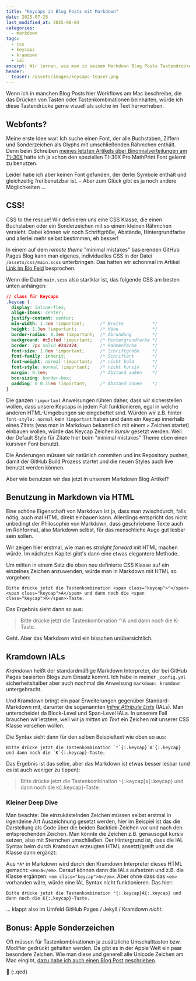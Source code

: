 ```yaml
---
title: "Keycaps in Blog Posts mit Markdown"
date: 2025-07-28
last_modified_at: 2025-08-04
categories:
  - markdown
tags:
  - css
  - keycaps
  - kramdown
  - ial
excerpt: Wir lernen, wie man in seinen Markdown Blog Posts Tastendrücke hübsch gestalten kann.
header:
  teaser: /assets/images/keycaps-teaser.png
---
```


Wenn ich in manchen Blog Posts hier Workflows am Mac beschreibe, die das Drücken von Tasten oder Tastenkombinationen beinhalten, würde ich diese Tastendrücke gerne visuell als solche im Text hervorheben.

## Webfonts?
Meine erste Idee war: Ich suche einen Font, der alle Buchstaben, Ziffern und Sonderzeichen als Glyphs mit umschließenden Rähmchen enthält. Denn beim Schreiben [meines letzten Artikels über Binomialverteilungen am TI-30X][ti30x] hatte ich ja schon den speziellen TI-30X Pro MathPrint Font gelernt zu benutzen.

Leider habe ich aber keinen Font gefunden, der derlei Symbole enthält und gleichzeitig frei benutzbar ist. – Aber zum Glück gibt es ja noch andere Möglichkeiten …

## CSS!
CSS to the rescue! Wir definieren uns eine CSS Klasse, die einen Buchstaben oder ein Sonderzeichen mit so einem kleinen Rähmchen versieht. Dabei können wir noch Schriftgröße, Abstände, Hintergrundfarbe und allerlei mehr selbst bestimmen, eh besser!

In einem auf dem *remote theme* "minimal mistakes" basierenden GitHub Pages Blog kann man eigenes, individuelles CSS in der Datei `/assets/css/main.scss` unterbringen. Das hatten wir schonmal im Artikel [Link im Bio Feld][bio] besprochen.

Wenn die Datei `main.scss` also startklar ist, das folgende CSS am besten unten anhängen:

```css
// class für Keycaps
.keycap {
  display: inline-flex;
  align-items: center;
  justify-content: center;
  min-width: 1.4em !important;      /* Breite           */
  height: 1.3em !important;         /* Höhe             */
  border-radius: 0.2em !important;  /* Abrundung        */
  background: #c5cfed !important;   /* Hintergrundfarbe */
  border: 2px solid #242424;        /* Rahmenfarbe      */
  font-size: 1.0em !important;      /* Schriftgröße     */
  font-family: inherit;             /* Schriftart       */
  font-weight: normal !important;   /* nicht bold       */
  font-style: normal !important;    /* nicht kursiv     */
  margin: 0.1em;                    /* Abstand außen    */
  box-sizing: border-box;
  padding: 0 0.15em !important;     /* Abstand innen    */
}
```

Die ganzen `!important` Anweisungen rühren daher, dass wir sicherstellen wollen, dass unsere Keycaps in jedem Fall funktionieren, egal in welche anderen HTML-Umgebungen sie eingebettet sind. Würden wir z.B. hinter `font-style: normal` kein `!important` haben und dann ein Keycap innerhalb eines Zitats (was man in Markdown bekanntlich mit einem `>` Zeichen startet) einbauen wollen, würde das Keycap Zeichen *kursiv* gesetzt werden. Weil der Default Style für Zitate hier beim "minimal mistakes" Theme eben einen kursiven Font benutzt.

Die Änderungen müssen wir natürlich commiten und ins Repository pushen, damit der GitHub Build Prozess startet und die neuen Styles auch live benutzt werden können.

Aber wie benutzen wir das jetzt in unserem Markdown Blog Artikel?

## Benutzung in Markdown via HTML

Eine schöne Eigenschaft von Markdown ist ja, dass man zwischdurch, falls nötig, auch mal HTML direkt einbauen kann. Allerdings entspricht das nicht unbedingt der Philosophie von Markdown, dass geschriebene Texte auch im Rohformat, also Markdown selbst, für das menschliche Auge gut lesbar sein sollen.

Wir zeigen hier erstmal, wie man es *straight forward* mit HTML machen würde. Im nächsten Kapitel gibt's dann eine etwas elegantere Methode.

Um mitten in einem Satz die oben neu definierte CSS Klasse auf ein einzelnes Zeichen anzuwenden, würde man in Markdown mit HTML so vorgehen:

```
Bitte drücke jetzt die Tastenkombination <span class="keycap">⌃</span><span class="keycap">A</span> und dann noch die <span class="keycap">K</span>-Taste.
```

Das Ergebnis sieht dann so aus:

> Bitte drücke jetzt die Tastenkombination <span class="keycap">⌃</span><span class="keycap">A</span> und dann noch die <span class="keycap">K</span>-Taste.

Geht. Aber das Markdown wird ein bisschen unübersichtlich.

## Kramdown IALs

*Kramdown* heißt der standardmäßige Markdown Interpreter, der bei GitHub Pages basierten Blogs zum Einsatz kommt. Ich habe in meiner `_config.yml` sicherheitshalber aber auch nochmal die Anweisung `markdown: kramdown` untergebracht.

Und Kramdown bringt ein paar Erweiterungen gegenüber Standard-Markdown mit, darunter die sogenannten *[Inline Attribute Lists][ial]* (IALs). Man unterscheidet da Block-Level und Span-Level IALs. In unserem Fall brauchen wir letztere, weil wir ja *mitten im Text* ein Zeichen mit unserer CSS Klasse versehen wollen.

Die Syntax sieht dann für den selben Beispieltext wie oben so aus:

```
Bitte drücke jetzt die Tastenkombination `⌃`{:.keycap}`A`{:.keycap} und dann noch die `K`{:.keycap}-Taste.
```

Das Ergebnis ist das selbe, aber das Markdown ist etwas besser lesbar (und es ist auch weniger zu tippen):

> Bitte drücke jetzt die Tastenkombination `⌃`{:.keycap}`A`{:.keycap} und dann noch die `K`{:.keycap}-Taste.


### Kleiner Deep Dive
Man beachte: Die einzukästelnden Zeichen müssen selbst erstmal in irgendeine Art Auszeichnung gesetzt werden, hier im Beispiel ist das die Darstellung als Code über die beiden Backtick-Zeichen vor und nach den entsprechenden Zeichen. Man könnte die Zeichen z.B. genausogut kursiv setzen, also mit Sternchen umschließen. Der Hintergrund ist, dass die IAL Syntax beim durch Kramdown erzeugten HTML ansetzt/greift und die Klasse dann ergänzt:

Aus `*A*` in Markdown wird durch den Kramdown Interpreter dieses HTML gemacht: `<em>A</em>`. Darauf können dann die IALs aufsetzen und z.B. die Klasse ergänzen: `<em class="keycap">A</em>`. Aber ohne dass das `<em>` vorhanden wäre, würde eine IAL Syntax nicht funktionieren. Das hier:

```
Bitte drücke jetzt die Tastenkombination ⌃{:.keycap}A{:.keycap} und dann noch die K{:.keycap}-Taste.
```

... klappt also im Umfeld GitHub Pages / Jekyll / Kramdown *nicht*.

## Bonus: Apple Sonderzeichen
Oft müssen für Tastenkombinationen ja zusätzliche Umschalttasten bzw. Modifier gedrückt gehalten werden. Da gibt es in der Apple Welt ein paar besondere Zeichen. Wie man diese und generell alle Unicode Zeichen am Mac eingibt, [dazu habe ich auch einen Blog Post geschrieben][unicode].

🔲
{:.qed}

[ti30x]: https://blog.metawops.de/taschenrechner/Binomialverteilung-TI-30X-Pro/
[bio]: https://blog.metawops.de/githubpages/Link-im-Bio-Feld/
[ial]: http://kramdown.gettalong.org/quickref.html#inline-attributes
[unicode]: https://blog.metawops.de/mac-tipps/Unicode-Zeichen-am-Mac-eingeben/